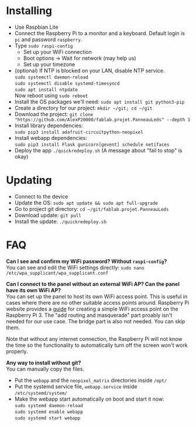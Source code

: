 # Installing
- Use Raspbian Lite
- Connect the Raspberry Pi to a monitor and a keyboard. Default login is `pi` and password `raspberry`.
- Type `sudo raspi-config`
  - Set up your WiFi connection
  - Boot options -> Wait for network (may help us)
  - Set up your timezone
- (optional) If NTP is blocked on your LAN, disable NTP service.  
  `sudo systemctl daemon-reload`  
  `sudo systemctl disable systemd-timesyncd`  
  `sudo apt install ntpdate`  
  Now reboot using `sudo reboot`
- Install the OS packages we'll need: `sudo apt install git python3-pip`
- Create a directory for our project: `mkdir ~/git; cd ~/git`
- Download the project: `git clone "https://github.com/AlexP20000/fablab.projet.PanneauLeds" --depth 1`
- Install library dependencies:  
  `sudo pip3 install adafruit-circuitpython-neopixel`
- Install webapp dependencies:  
  `sudo pip3 install Flask gunicorn[gevent] schedule netifaces`
- Deploy the app `./quickredeploy.sh` (A message about "fail to stop" is okay)

# Updating
- Connect to the device
- Update the OS: `sudo apt update && sudo apt full-upgrade`
- Go to project git directory: `cd ~/git/fablab.projet.PanneauLeds`
- Download update: `git pull`
- Install the update: `./quickredeploy.sh`

# FAQ
**Can I see and confirm my WiFi password? Without `raspi-config`?**  
You can see and edit the WiFi settings directly: `sudo nano /etc/wpa_supplicant/wpa_supplicant.conf`

**Can I connect to the panel without an external WiFi AP? Can the panel have its own WiFi AP?**  
You can set up the panel to host its own WiFi access point. This is useful in cases where there are no other suitable access points around. Raspberry Pi website provides a [guide](https://www.raspberrypi.org/documentation/configuration/wireless/access-point.md) for creating a simple WiFi access point on the Raspberry Pi 3. The "add routing and masquerade" part proably isn't needed for our use case. The bridge part is also not needed. You can skip them.

Note that without any internet connection, the Raspberry Pi will not know the time so the functionality to automatically turn off the screen won't work properly.

**Any way to install without git?**  
You can manually copy the files.
- Put the `webapp` and the `neopixel_matrix` directories inside `/opt/`
- Put the systemd service file, `webapp.service` inside `/etc/systemd/system/`
- Make the webapp start automatically on boot and start it now:  
  `sudo systemd daemon-reload`  
  `sudo systemd enable webapp`  
  `sudo systemd start webapp`
